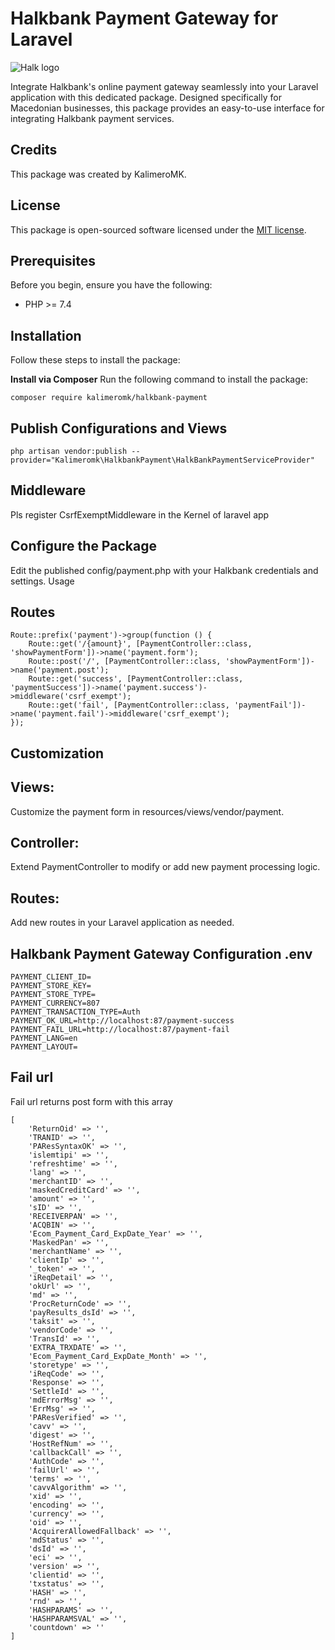 # Halkbank Payment Gateway for Laravel
![Halk logo](https://upload.wikimedia.org/wikipedia/commons/thumb/3/39/Halkbank_logo.svg/2560px-Halkbank_logo.svg.png)

Integrate Halkbank's online payment gateway seamlessly into your Laravel application with this dedicated package. Designed specifically for Macedonian businesses, this package provides an easy-to-use interface for integrating Halkbank payment services.



## Credits

This package was created by KalimeroMK.

## License

This package is open-sourced software licensed under the [MIT license](https://opensource.org/licenses/MIT).



## Prerequisites

Before you begin, ensure you have the following:
- PHP >= 7.4

## Installation

Follow these steps to install the package:

**Install via Composer**
   Run the following command to install the package:
   ```  
   composer require kalimeromk/halkbank-payment
   ```



## Publish Configurations and Views
```
php artisan vendor:publish --provider="Kalimeromk\HalkbankPayment\HalkBankPaymentServiceProvider"
```

## Middleware
Pls register CsrfExemptMiddleware in the Kernel of laravel app
## Configure the Package
Edit the published config/payment.php with your Halkbank credentials and settings.
Usage

## Routes
```
Route::prefix('payment')->group(function () {
    Route::get('/{amount}', [PaymentController::class, 'showPaymentForm'])->name('payment.form');
    Route::post('/', [PaymentController::class, 'showPaymentForm'])->name('payment.post');
    Route::get('success', [PaymentController::class, 'paymentSuccess'])->name('payment.success')->middleware('csrf_exempt');
    Route::get('fail', [PaymentController::class, 'paymentFail'])->name('payment.fail')->middleware('csrf_exempt');
});
```
## Customization

## Views: 
Customize the payment form in resources/views/vendor/payment.
## Controller:
Extend PaymentController to modify or add new payment processing logic.
## Routes:
Add new routes in your Laravel application as needed.
## Halkbank Payment Gateway Configuration .env
```
PAYMENT_CLIENT_ID=
PAYMENT_STORE_KEY=
PAYMENT_STORE_TYPE=
PAYMENT_CURRENCY=807
PAYMENT_TRANSACTION_TYPE=Auth
PAYMENT_OK_URL=http://localhost:87/payment-success
PAYMENT_FAIL_URL=http://localhost:87/payment-fail
PAYMENT_LANG=en
PAYMENT_LAYOUT=
```
## Fail url 

Fail url returns post form with this array 

```
[
    'ReturnOid' => '',
    'TRANID' => '',
    'PAResSyntaxOK' => '',
    'islemtipi' => '',
    'refreshtime' => '',
    'lang' => '',
    'merchantID' => '',
    'maskedCreditCard' => '',
    'amount' => '',
    'sID' => '',
    'RECEIVERPAN' => '',
    'ACQBIN' => '',
    'Ecom_Payment_Card_ExpDate_Year' => '',
    'MaskedPan' => '',
    'merchantName' => '',
    'clientIp' => '',
    '_token' => '',
    'iReqDetail' => '',
    'okUrl' => '',
    'md' => '',
    'ProcReturnCode' => '',
    'payResults_dsId' => '',
    'taksit' => '',
    'vendorCode' => '',
    'TransId' => '',
    'EXTRA_TRXDATE' => '',
    'Ecom_Payment_Card_ExpDate_Month' => '',
    'storetype' => '',
    'iReqCode' => '',
    'Response' => '',
    'SettleId' => '',
    'mdErrorMsg' => '',
    'ErrMsg' => '',
    'PAResVerified' => '',
    'cavv' => '',
    'digest' => '',
    'HostRefNum' => '',
    'callbackCall' => '',
    'AuthCode' => '',
    'failUrl' => '',
    'terms' => '',
    'cavvAlgorithm' => '',
    'xid' => '',
    'encoding' => '',
    'currency' => '',
    'oid' => '',
    'AcquirerAllowedFallback' => '',
    'mdStatus' => '',
    'dsId' => '',
    'eci' => '',
    'version' => '',
    'clientid' => '',
    'txstatus' => '',
    'HASH' => '',
    'rnd' => '',
    'HASHPARAMS' => '',
    'HASHPARAMSVAL' => '',
    'countdown' => ''
]
```
